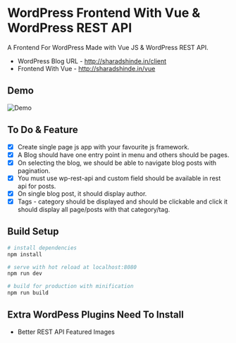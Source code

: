 # WordPress Frontend With Vue & WordPress REST API

A Frontend For WordPress Made with Vue JS & WordPress REST API.

* WordPress Blog URL - http://sharadshinde.in/client
* Frontend With Vue - http://sharadshinde.in/vue

## Demo

![Demo](https://github.com/shindesharad71/WordPress-Fronted-With-Vue/blob/master/demo.gif?raw=true "Demo")

## To Do & Feature

- [x] Create single page js app with your favourite js framework.
- [x] A Blog should have one entry point in menu and others should be pages.
- [x] On selecting the blog, we should be able to navigate blog posts with pagination.
- [x] You must use wp-rest-api and custom field should be available in rest api for posts.
- [x] On single blog post, it should display author.
- [x] Tags - category should be displayed and should be clickable and click it should display all page/posts with that category/tag.

## Build Setup

``` bash
# install dependencies
npm install

# serve with hot reload at localhost:8080
npm run dev

# build for production with minification
npm run build
```

## Extra WordPess Plugins Need To Install

* Better REST API Featured Images